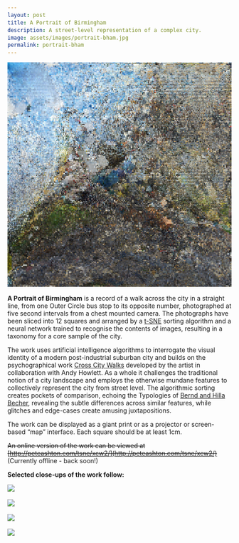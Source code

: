 ```yaml
---
layout: post
title: A Portrait of Birmingham
description: A street-level representation of a complex city.
image: assets/images/portrait-bham.jpg
permalink: portrait-bham
---
```


![](/assets/images/portrait-bham.jpg)

**A Portrait of Birmingham** is a record of a walk across the city in a straight line, from one Outer Circle bus stop to its opposite number, photographed at five second intervals from a chest mounted camera. The photographs have been sliced into 12 squares and arranged by a [t-SNE](https://en.wikipedia.org/wiki/T-distributed_stochastic_neighbor_embedding) sorting algorithm and a neural network trained to recognise the contents of images, resulting in a taxonomy for a core sample of the city.

The work uses artificial intelligence algorithms to interrogate the visual identity of a modern post-industrial suburban city and builds on the psychographical work [Cross City Walks](http://xcw.org.uk) developed by the artist in collaboration with Andy Howlett. As a whole it challenges the traditional notion of a city landscape and employs the otherwise mundane features to collectively represent the city from street level. The algorithmic sorting creates pockets of comparison, echoing the Typologies of [Bernd and Hilla Becher](http://www.tate.org.uk/art/artists/bernd-becher-and-hilla-becher-718), revealing the subtle differences across similar features, while glitches and edge-cases create amusing juxtapositions. 

The work can be displayed as a giant print or as a projector or screen-based “map” interface. Each square should be at least 1cm.

~~An online version of the work can be viewed at 
[http://peteashton.com/tsne/xcw2/](http://peteashton.com/tsne/xcw2/)~~ (Currently offline - back soon!)

**Selected close-ups of the work follow:**

![](https://raw.githubusercontent.com/peteash10/forty-jekyll-theme/gh-pages/assets/images/xcwtsne-1.jpg)

![](https://raw.githubusercontent.com/peteash10/forty-jekyll-theme/gh-pages/assets/images/xcwtsne-2.jpg)

![](https://raw.githubusercontent.com/peteash10/forty-jekyll-theme/gh-pages/assets/images/xcwtsne-3.jpg)

![](https://raw.githubusercontent.com/peteash10/forty-jekyll-theme/gh-pages/assets/images/xcwtsne-4.jpg)

